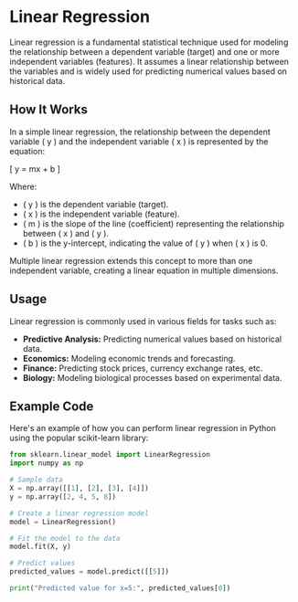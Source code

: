 # Linear Regression

Linear regression is a fundamental statistical technique used for modeling the relationship between a dependent variable (target) and one or more independent variables (features). It assumes a linear relationship between the variables and is widely used for predicting numerical values based on historical data.

## How It Works

In a simple linear regression, the relationship between the dependent variable \( y \) and the independent variable \( x \) is represented by the equation:

\[ y = mx + b \]

Where:
- \( y \) is the dependent variable (target).
- \( x \) is the independent variable (feature).
- \( m \) is the slope of the line (coefficient) representing the relationship between \( x \) and \( y \).
- \( b \) is the y-intercept, indicating the value of \( y \) when \( x \) is 0.

Multiple linear regression extends this concept to more than one independent variable, creating a linear equation in multiple dimensions.

## Usage

Linear regression is commonly used in various fields for tasks such as:
- **Predictive Analysis:** Predicting numerical values based on historical data.
- **Economics:** Modeling economic trends and forecasting.
- **Finance:** Predicting stock prices, currency exchange rates, etc.
- **Biology:** Modeling biological processes based on experimental data.

## Example Code

Here's an example of how you can perform linear regression in Python using the popular scikit-learn library:

```python
from sklearn.linear_model import LinearRegression
import numpy as np

# Sample data
X = np.array([[1], [2], [3], [4]])
y = np.array([2, 4, 5, 8])

# Create a linear regression model
model = LinearRegression()

# Fit the model to the data
model.fit(X, y)

# Predict values
predicted_values = model.predict([[5]])

print("Predicted value for x=5:", predicted_values[0])
